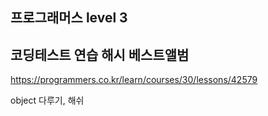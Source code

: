 ## 프로그래머스 level 3

## 코딩테스트 연습 해시 베스트앨범

https://programmers.co.kr/learn/courses/30/lessons/42579

object 다루기, 해쉬
